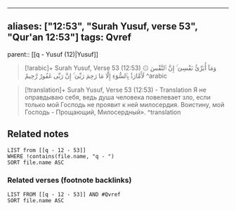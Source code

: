 
---
aliases: ["12:53", "Surah Yusuf, verse 53", "Qur'an 12:53"]
tags: Qvref
---

parent:: [[q - Yusuf (12)|Yusuf]]

> [!arabic]+ Surah Yusuf, Verse 53 (12:53)
> <span class="quran-arabic">۞ وَمَآ أُبَرِّئُ نَفْسِىٓ ۚ إِنَّ ٱلنَّفْسَ لَأَمَّارَةٌۢ بِٱلسُّوٓءِ إِلَّا مَا رَحِمَ رَبِّىٓ ۚ إِنَّ رَبِّى غَفُورٌ رَّحِيمٌ</span>
^arabic

> [!translation]+ Surah Yusuf, Verse 53 (12:53) - Translation
> Я не оправдываю себя, ведь душа человека повелевает зло, если только мой Господь не проявит к ней милосердия. Воистину, мой Господь - Прощающий, Милосердный».
^translation



## Related notes
```dataview
LIST from [[q - 12 - 53]]
WHERE !contains(file.name, "q - ")
SORT file.name ASC
```

### Related verses (footnote backlinks)
```dataview
LIST FROM [[q - 12 - 53]] AND #Qvref
SORT file.name ASC
```

